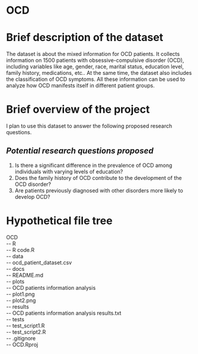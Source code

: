 # OCD

# **Brief description of the dataset**

The dataset is about the mixed information for OCD patients. It collects information on 1500 patients with obsessive-compulsive disorder (OCD), including variables like age, gender, race, marital status, education level, family history, medications, etc.. At the same time, the dataset also includes the classification of OCD symptoms. All these information can be used to analyze how OCD manifests itself in different patient groups.

# **Brief overview of the project**

I plan to use this dataset to answer the following proposed research questions.

## ***Potential research questions proposed***

1. Is there a significant difference in the prevalence of OCD among individuals with varying levels of education?
2. Does the family history of OCD contribute to the development of the OCD disorder?
3. Are patients previously diagnosed with other disorders more likely to develop OCD?

# **Hypothetical file tree**

OCD  
-- R  
    -- R code.R  
-- data  
    -- ocd_patient_dataset.csv  
-- docs  
    -- README.md  
-- plots  
    -- OCD patients information analysis  
      -- plot1.png  
      -- plot2.png  
-- results  
    -- OCD patients information analysis results.txt  
-- tests  
    -- test_script1.R  
    -- test_script2.R  
-- .gitignore  
-- OCD.Rproj  
